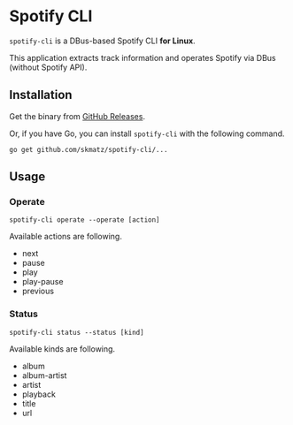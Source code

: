 # Spotify CLI

`spotify-cli` is a DBus-based Spotify CLI **for Linux**.

This application extracts track information and operates Spotify via DBus (without Spotify API).

## Installation

Get the binary from [GitHub Releases](https://github.com/skmatz/spotify-cli/releases).

Or, if you have Go, you can install `spotify-cli` with the following command.

```console
go get github.com/skmatz/spotify-cli/...
```

## Usage

### Operate

```console
spotify-cli operate --operate [action]
```

Available actions are following.

- next
- pause
- play
- play-pause
- previous

### Status

```console
spotify-cli status --status [kind]
```

Available kinds are following.

- album
- album-artist
- artist
- playback
- title
- url
